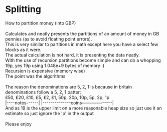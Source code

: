 # Splitting<br>
How to partition money (into GBP)<br>
<br>
Calculates and neatly presents the partitions of an amount of money in GB pennies (as to avoid floating point errors).<br>
This is very similar to partitions in math except here you have a select few blocks as it were.<br>
The actual calculation is not hard, it is presenting the data neatly.<br>
With the use of recursion partitions become simple and can do a whopping 19p, yes 19p using 1.048e+9 bytes of memory :)<br>
Recursion is expensive (memory wise)<br>
The point was the algorithms<br>
<br>
The reason the denominations are 5, 2, 1 is because in britain denominations follow a 5, 2, 1 patter:<br>
£50, £20, £10, £5, £2, £1, 50p, 20p, 10p, 5p, 2p, 1p<br>
|----notes------|  |--------------coins---------------|<br>
And as 19 is the upper limit on a more reasonable heap size so just use it an estimate so just ignore the 'p' in the output<br>
<br>
Please enjoy
